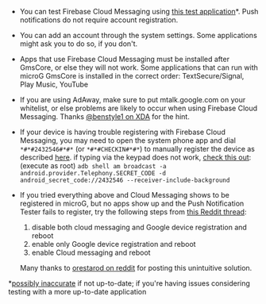 * You can test Firebase Cloud Messaging using [this test application](https://play.google.com/store/apps/details?id=com.firstrowria.pushnotificationtester)*. Push notifications do not require account registration.
* You can add an account through the system settings. Some applications might ask you to do so, if you don't.
* Apps that use Firebase Cloud Messaging must be installed after GmsCore, or else they will not work. Some applications that can run with microG GmsCore is installed in the correct order: TextSecure/Signal, Play Music, YouTube
* If you are using AdAway, make sure to put mtalk.google.com on your whitelist, or else problems are likely to occur when using Firebase Cloud Messaging. Thanks [@benstyle1 on XDA](http://forum.xda-developers.com/member.php?u=5459278) for the hint.
* If your device is having trouble registering with Firebase Cloud Messaging, you may need to open the system phone app and dial `*#*#2432546#*#*` (or `*#*#CHECKIN#*#*`) to manually register the device as described [here](https://github.com/microg/android_packages_apps_GmsCore/issues/439#issuecomment-433018720). if typing via the keypad does not work, [check this out](https://github.com/microg/android_packages_apps_GmsCore/issues/660):
(execute as root) `adb shell am broadcast -a android.provider.Telephony.SECRET_CODE -d android_secret_code://2432546 --receiver-include-background`
* If you tried everything above and Cloud Messaging shows to be registered in microG, but no apps show up and the Push Notification Tester fails to register, try the following steps from [this Reddit thread](https://www.reddit.com/r/MicroG/comments/kuhgse/device_registration_and_push_notifications/girx53t/?context=3):
  1. disable both cloud messaging and Google device registration and reboot
  2. enable only Google device registration and reboot
  3. enable Cloud messaging and reboot  

  Many thanks to [orestarod on reddit](https://www.reddit.com/user/orestarod/) for posting this unintuitive solution.


*[possibly inaccurate](https://github.com/bbindreiter/PushNotificationTester_App/issues/3) if not up-to-date; if you're having issues considering testing with a more up-to-date application